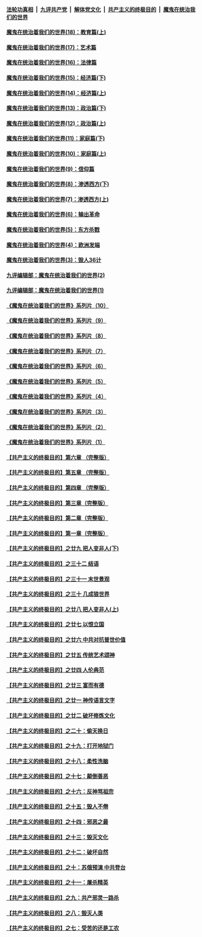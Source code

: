 ####  [法轮功真相](../../../../basic/blob/master/README.md?t=10310131) &nbsp;|&nbsp; [九评共产党](../../../../9ping.md/blob/master/README.md?t=10310131) &nbsp;|&nbsp; [解体党文化](../../../../jtdwh.md/blob/master/README.md?t=10310131)  &nbsp;|&nbsp; [共产主义的终极目的](../../../../gczydzjmd.md/blob/master/README.md?t=10310131) &nbsp;|&nbsp; [魔鬼在统治我们的世界](../../../../mgztzwmdsj.md/blob/master/README.md?t=10310131) 

#### [魔鬼在统治着我们的世界(18)：教育篇(上)](../pages/nsc422/n10526970.md?t=10310131) 

#### [魔鬼在统治着我们的世界(17)：艺术篇](../pages/nsc422/n10499093.md?t=10310131) 

#### [魔鬼在统治着我们的世界(16)：法律篇](../pages/nsc422/n10485969.md?t=10310131) 

#### [魔鬼在统治着我们的世界(15)：经济篇(下)](../pages/nsc422/n10469975.md?t=10310131) 

#### [魔鬼在统治着我们的世界(14)：经济篇(上)](../pages/nsc422/n10457370.md?t=10310131) 

#### [魔鬼在统治着我们的世界(13)：政治篇(下)](../pages/nsc422/n10448270.md?t=10310131) 

#### [魔鬼在统治着我们的世界(12)：政治篇(上)](../pages/nsc422/n10444576.md?t=10310131) 

#### [魔鬼在统治着我们的世界(11)：家庭篇(下)](../pages/nsc422/n10440961.md?t=10310131) 

#### [魔鬼在统治着我们的世界(10)：家庭篇(上)](../pages/nsc422/n10435448.md?t=10310131) 

#### [魔鬼在统治着我们的世界(9)：信仰篇](../pages/nsc422/n10432159.md?t=10310131) 

#### [魔鬼在统治着我们的世界(8)：渗透西方(下)](../pages/nsc422/n10429603.md?t=10310131) 

#### [魔鬼在统治着我们的世界(7)：渗透西方(上)](../pages/nsc422/n10426013.md?t=10310131) 

#### [魔鬼在统治着我们的世界(6)：输出革命](../pages/nsc422/n10421536.md?t=10310131) 

#### [魔鬼在统治着我们的世界(5)：东方杀戮](../pages/nsc422/n10417707.md?t=10310131) 

#### [魔鬼在统治着我们的世界(4)：欧洲发端](../pages/nsc422/n10414890.md?t=10310131) 

#### [魔鬼在统治着我们的世界(3)：毁人36计](../pages/nsc422/n10411583.md?t=10310131) 

#### [九评编辑部：魔鬼在统治着我们的世界(2)](../pages/nsc422/n10410036.md?t=10310131) 

#### [九评编辑部：魔鬼在统治着我们的世界(1)](../pages/nsc422/n10406825.md?t=10310131) 

#### [《魔鬼在统治着我们的世界》系列片（10）](../pages/nsc422/n12292670.md?t=10310131) 

#### [《魔鬼在统治着我们的世界》系列片（9）](../pages/nsc422/n12290859.md?t=10310131) 

#### [《魔鬼在统治着我们的世界》系列片（8）](../pages/nsc422/n12287445.md?t=10310131) 

#### [《魔鬼在统治着我们的世界》系列片（7）](../pages/nsc422/n12283425.md?t=10310131) 

#### [《魔鬼在统治着我们的世界》系列片（6）](../pages/nsc422/n12282314.md?t=10310131) 

#### [《魔鬼在统治着我们的世界》系列片（5）](../pages/nsc422/n12281419.md?t=10310131) 

#### [《魔鬼在统治着我们的世界》系列片（4）](../pages/nsc422/n12274024.md?t=10310131) 

#### [《魔鬼在统治着我们的世界》系列片（3）](../pages/nsc422/n12271322.md?t=10310131) 

#### [《魔鬼在统治着我们的世界》系列片（2）](../pages/nsc422/n12269049.md?t=10310131) 

#### [《魔鬼在统治着我们的世界》系列片（1）](../pages/nsc422/n12267575.md?t=10310131) 

#### [【共产主义的终极目的】第六章 （完整版）](../pages/nsc422/n11428913.md?t=10310131) 

#### [【共产主义的终极目的】第五章 （完整版）](../pages/nsc422/n11428912.md?t=10310131) 

#### [【共产主义的终极目的】第四章 （完整版）](../pages/nsc422/n11428907.md?t=10310131) 

#### [【共产主义的终极目的】第三章（完整版）](../pages/nsc422/n11428848.md?t=10310131) 

#### [【共产主义的终极目的】第二章（完整版）](../pages/nsc422/n11428831.md?t=10310131) 

#### [【共产主义的终极目的】第一章（完整版）](../pages/nsc422/n11417651.md?t=10310131) 

#### [【共产主义的终极目的】之廿九 把人变非人(下)](../pages/nsc422/n11344140.md?t=10310131) 

#### [【共产主义的终极目的】之三十二 结语](../pages/nsc422/n11360535.md?t=10310131) 

#### [【共产主义的终极目的】之三十一 末世景观](../pages/nsc422/n11351129.md?t=10310131) 

#### [【共产主义的终极目的】之三十 几成狼世界](../pages/nsc422/n11348280.md?t=10310131) 

#### [【共产主义的终极目的】之廿八 把人变非人(上)](../pages/nsc422/n11340492.md?t=10310131) 

#### [【共产主义的终极目的】之廿七 以恨立国](../pages/nsc422/n11336944.md?t=10310131) 

#### [【共产主义的终极目的】之廿六 中共对抗普世价值](../pages/nsc422/n11324785.md?t=10310131) 

#### [【共产主义的终极目的】之廿五 传统艺术颂神](../pages/nsc422/n11296396.md?t=10310131) 

#### [【共产主义的终极目的】之廿四 人伦典范](../pages/nsc422/n11296397.md?t=10310131) 

#### [【共产主义的终极目的】之廿三 富而有德](../pages/nsc422/n11283598.md?t=10310131) 

#### [【共产主义的终极目的】之廿一 神传语言文字](../pages/nsc422/n11263265.md?t=10310131) 

#### [【共产主义的终极目的】之廿二 破坏修炼文化](../pages/nsc422/n11245728.md?t=10310131) 

#### [【共产主义的终极目的】之二十：偷天换日](../pages/nsc422/n11238846.md?t=10310131) 

#### [【共产主义的终极目的】之十九：打开地狱门](../pages/nsc422/n11206376.md?t=10310131) 

#### [【共产主义的终极目的】之十八：柔性洗脑](../pages/nsc422/n11199994.md?t=10310131) 

#### [【共产主义的终极目的】之十七：颠倒善恶](../pages/nsc422/n11179782.md?t=10310131) 

#### [【共产主义的终极目的】之十六：反神骂祖宗](../pages/nsc422/n11166798.md?t=10310131) 

#### [【共产主义的终极目的】之十五：毁人不倦](../pages/nsc422/n11166792.md?t=10310131) 

#### [【共产主义的终极目的】之十四：邪恶之最](../pages/nsc422/n11150249.md?t=10310131) 

#### [【共产主义的终极目的】之十三：毁灭文化](../pages/nsc422/n11135227.md?t=10310131) 

#### [【共产主义的终极目的】之十二：破坏自然](../pages/nsc422/n11135214.md?t=10310131) 

#### [【共产主义的终极目的】之十：苏俄预演 中共登台](../pages/nsc422/n11118424.md?t=10310131) 

#### [【共产主义的终极目的】之十一：屠杀精英](../pages/nsc422/n11118442.md?t=10310131) 

#### [【共产主义的终极目的】之九：共产邪灵一路杀](../pages/nsc422/n11114139.md?t=10310131) 

#### [【共产主义的终极目的】之八：毁灭人类](../pages/nsc422/n11108503.md?t=10310131) 

#### [【共产主义的终极目的】之七：受苦的还是工农](../pages/nsc422/n11101809.md?t=10310131) 

